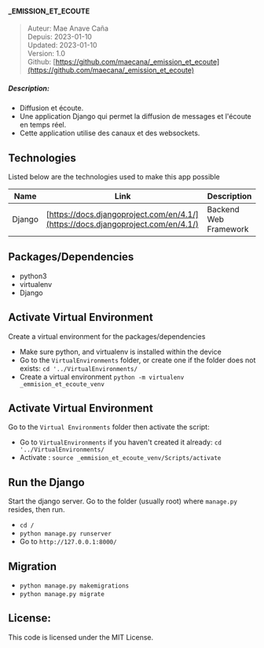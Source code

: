 #### _EMISSION_ET_ECOUTE

> Auteur: Mae Anave Caña    
> Depuis: 2023-01-10    
> Updated: 2023-01-10    
> Version: 1.0    
> Github: [https://github.com/maecana/_emission_et_ecoute](https://github.com/maecana/_emission_et_ecoute)


##### Description: 
- Diffusion et écoute.
- Une application Django qui permet la diffusion de messages et l'écoute en temps réel.
- Cette application utilise des canaux et des websockets.


## Technologies

Listed below are the technologies used to make this app possible

| Name | Link | Description |
| ------ | ------ | ------ |
| Django | [https://docs.djangoproject.com/en/4.1/](https://docs.djangoproject.com/en/4.1/) | Backend Web Framework |


## Packages/Dependencies
- python3
- virtualenv
- Django


## Activate Virtual Environment
Create a virtual environment for the packages/dependencies
- Make sure python, and virtualenv is installed within the device 
- Go to the `VirtualEnvironments` folder, or create one if the folder does not exists: `cd '../VirtualEnvironments/`
- Create a virtual environment `python -m virtualenv _emmision_et_ecoute_venv`


## Activate Virtual Environment
Go to the `Virtual Environments` folder then activate the script:
- Go to `VirtualEnvironments` if you haven't created it already: `cd '../VirtualEnvironments/`
- Activate : `source _emmision_et_ecoute_venv/Scripts/activate`


## Run the Django
Start the django server. Go to the folder (usually root) where `manage.py` resides, then run.
- `cd /`
- `python manage.py runserver`
- Go to `http://127.0.0.1:8000/`


## Migration
- `python manage.py makemigrations`
- `python manage.py migrate`


## License: 
This code is licensed under the MIT License.
